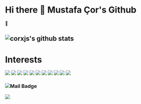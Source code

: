 # Hi there 👋 Mustafa Çor's Github
🐴
## ![corxjs's github stats](https://github-readme-stats.vercel.app/api?username=codercor&show_icons=true&theme=radical)


# Interests
[![](https://img.shields.io/badge/nest.js-1A1918?style=for-the-badge&logo=nestjs)]()
[![](https://img.shields.io/badge/Next.js-1A1918?style=for-the-badge&logo=next.js)]()
[![](https://img.shields.io/badge/javascript-1A1918?style=for-the-badge&logo=javascript)]()
[![](https://img.shields.io/badge/node.js-1A1918?style=for-the-badge&logo=node.js)]()
[![](https://img.shields.io/badge/react-1A1918?style=for-the-badge&logo=react)]()
[![](https://img.shields.io/badge/vue.js-1A1918?style=for-the-badge&logo=vue.js)]()
[![](https://img.shields.io/badge/vuetify-1A1918?style=for-the-badge&logo=vuetify)]()
[![](https://img.shields.io/badge/webrtc-1A1918?style=for-the-badge&logo=webrtc)]()
[![](https://img.shields.io/badge/aws-1A1918?style=for-the-badge&logo=amazon-aws)]()
[![](https://img.shields.io/badge/S3-critical?style=for-the-badge&logo=amazon-s3&logoColor=white)]()
[![](https://img.shields.io/badge/dynamodb-critical?style=for-the-badge&logo=amazon-dynamodb&logoColor=white)]()
### ![Mail Badge](https://img.shields.io/badge/mustafa.cor@outlook.com-blueviolet?style=for-the-badge&logo=microsoft&logoColor=white&link=mailto:mustafa.cor@outlook.com)

![](https://komarev.com/ghpvc/?username=codercor)
